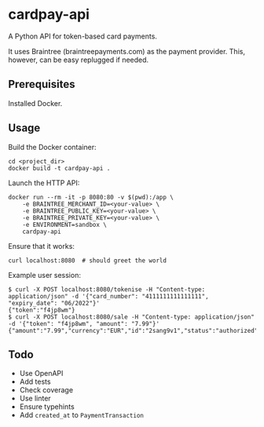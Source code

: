 # cardpay-api

A Python API for token-based card payments.

It uses Braintree (braintreepayments.com) as the payment provider.
This, however, can be easy replugged if needed.


## Prerequisites

Installed Docker.


## Usage

Build the Docker container:

    cd <project_dir>
    docker build -t cardpay-api .

Launch the HTTP API:

    docker run --rm -it -p 8080:80 -v $(pwd):/app \
        -e BRAINTREE_MERCHANT_ID=<your-value> \
        -e BRAINTREE_PUBLIC_KEY=<your-value> \
        -e BRAINTREE_PRIVATE_KEY=<your-value> \
        -e ENVIRONMENT=sandbox \
        cardpay-api

Ensure that it works:

    curl localhost:8080  # should greet the world

Example user session:

    $ curl -X POST localhost:8080/tokenise -H "Content-type: application/json" -d '{"card_number": "4111111111111111", "expiry_date": "06/2022"}'
    {"token":"f4jp8wm"}
    $ curl -X POST localhost:8080/sale -H "Content-type: application/json" -d '{"token": "f4jp8wm", "amount": "7.99"}'
    {"amount":"7.99","currency":"EUR","id":"2sang9v1","status":"authorized"}


## Todo

* Use OpenAPI
* Add tests
* Check coverage
* Use linter
* Ensure typehints
* Add `created_at` to `PaymentTransaction`
